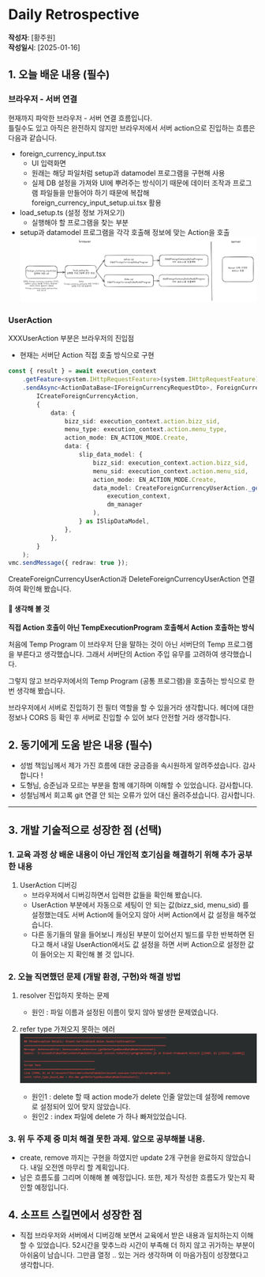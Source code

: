 # Daily Retrospective  
**작성자**: [황주원]  
**작성일시**: [2025-01-16]  

## 1. 오늘 배운 내용 (필수)  
### 브라우저 - 서버 연결
현재까지 파악한 브라우저 - 서버 연결 흐름입니다. <br />
틀릴수도 있고 아직은 완전하지 않지만 브라우저에서 서버 action으로 진입하는 흐름은 다음과 같습니다. 

- foreign_currency_input.tsx
	- UI 입력화면
	- 원래는 해당 파일처럼 setup과 datamodel 프로그램을 구현해 사용
	- 실제 DB 설정을 가져와 UI에 뿌려주는 방식이기 때문에 데이터 조작과 프로그램 파일들을 만들어야 하기 때문에 복잡해 foreign_currency_input_setup.ui.tsx 활용
- load_setup.ts (설정 정보 가져오기)
	- 실행해야 할 프로그램을 찾는 부분
- setup과 datamodel 프로그램을 각각 호출해 정보에 맞는 Action을 호출
![action 호출](../ref/황주원_이미지/action호출1.png)


### UserAction 
XXXUserAction 부분은 브라우저의 진입점
- 현재는 서버단 Action 직접 호출 방식으로 구현
```typescript
const { result } = await execution_context
	.getFeature<system.IHttpRequestFeature>(system.IHttpRequestFeature)
	.sendAsync<ActionDataBase<IForeignCurrencyRequestDto>, ForeignCurrencyResultDto>(
		ICreateForeignCurrencyAction,
		{
			data: {
				bizz_sid: execution_context.action.bizz_sid,
				menu_type: execution_context.action.menu_type,
				action_mode: EN_ACTION_MODE.Create,
				data: {
					slip_data_model: {
						bizz_sid: execution_context.action.bizz_sid,
						menu_sid: execution_context.action.menu_sid,
						action_mode: EN_ACTION_MODE.Create,
						data_model: CreateForeignCurrencyUserAction._getDataModel(
							execution_context,
							dm_manager
						),
					} as ISlipDataModel,
				},
			},
		}
	);
vmc.sendMessage({ redraw: true });
```

CreateForeignCurrencyUserAction과 DeleteForeignCurrencyUserAction 연결하여 확인해 봤습니다.



#### 🤔 생각해 볼 것

**직접 Action 호출이 아닌 TempExecutionProgram 호출해서 Action 호출하는 방식**

처음에 Temp Program 이 브라우저 단을 말하는 것이 아닌 서버단의 Temp 프로그램을 부른다고 생각했습니다. 그래서 서버단의 Action 주입 유무를 고려하여 생각했습니다. 

그렇지 않고 브라우저에서의 Temp Program (공통 프로그램)을 호출하는 방식으로 한 번 생각해 봤습니다.

브라우저에서 서버로 진입하기 전 필터 역할을 할 수 있을거라 생각합니다. 헤더에 대한 정보나 CORS 등 확인 후 서버로 진입할 수 있어 보다 안전할 거라 생각합니다. 


## 2. 동기에게 도움 받은 내용 (필수)
- 성범 책임님께서 제가 가진 흐름에 대한 궁금증을 속시원하게 알려주셨습니다. 감사합니다 !
- 도형님, 승준님과 모르는 부분을 함께 얘기하며 이해할 수 있었습니다. 감사합니다.
- 성철님께서 회고록 git 연결 안 되는 오류가 있어 대신 올려주셨습니다. 감사합니다.

---

## 3. 개발 기술적으로 성장한 점 (선택)
### 1. 교육 과정 상 배운 내용이 아닌 개인적 호기심을 해결하기 위해 추가 공부한 내용
1. UserAction 디버깅 
	- 브라우저에서 디버깅하면서 입력한 값들을 확인해 봤습니다.
	- UserAction 부분에서 자동으로 세팅이 안 되는 값(bizz_sid, menu_sid) 를 설정했는데도 서버 Action에 들어오지 않아 서버 Action에서 값 설정을 해주었습니다.
	- 다른 동기들의 말을 들어보니 캐싱된 부분이 있어선지 빌드를 무한 반복하면 된다고 해서 내일 UserAction에서도 값 설정을 하면 서버 Action으로 설정한 값이 들어오는 지 확인해 볼 것 입니다.


### 2. 오늘 직면했던 문제 (개발 환경, 구현)와 해결 방법
1. resolver 진입하지 못하는 문제
	- 원인 : 파일 이름과 설정된 이름이 맞지 않아 발생한 문제였습니다.

2. refer type 가져오지 못하는 에러
![에러1](../ref/황주원_이미지/error1.png)
	- 원인1 : delete 할 때 action mode가 delete 인줄 알았는데 설정에 remove 로 설정되어 있어 맞지 않았습니다.
	- 원인2 : index 파일에 delete 가 하나 빠져있었습니다. 


### 3. 위 두 주제 중 미처 해결 못한 과제. 앞으로 공부해볼 내용.
- create, remove 까지는 구현을 하였지만 update 2개 구현을 완료하지 않았습니다. 내일 오전엔 마무리 할 계획입니다.
- 남은 흐름도를 그리며 이해해 볼 예정입니다. 또한, 제가 작성한 흐름도가 맞는지 확인할 예정입니다.

## 4. 소프트 스킬면에서 성장한 점 
- 직접 브라우저와 서버에서 디버깅해 보면서 교육에서 받은 내용과 일치하는지 이해할 수 있었습니다. 52시간을 맞추느라 시간이 부족해 더 하지 않고 귀가하는 부분이 아쉬움이 남습니다. 그만큼 열정 .. 있는 거라 생각하며 이 마음가짐이 성장했다고 생각합니다.